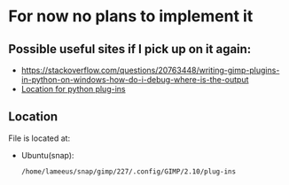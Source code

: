 # For now no plans to implement it

## Possible useful sites if I pick up on it again:
* https://stackoverflow.com/questions/20763448/writing-gimp-plugins-in-python-on-windows-how-do-i-debug-where-is-the-output
* [Location for python plug-ins](https://stackoverflow.com/questions/18986723/python-cant-import-gimpfu)

## Location

File is located at:
* Ubuntu(snap): 
            
    ```/home/lameeus/snap/gimp/227/.config/GIMP/2.10/plug-ins```